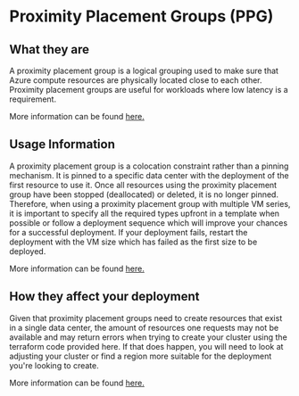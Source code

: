 
# Proximity Placement Groups (PPG)

## What they are

A proximity placement group is a logical grouping used to make sure that Azure compute resources are physically located close to each other. Proximity placement groups are useful for workloads where low latency is a requirement.

More information can be found [here.](https://docs.microsoft.com/en-us/azure/virtual-machines/linux/co-location?ocid=AID754288&wt.mc_id=azfr-c9-dbrown&wt.mc_id=CFID0493#proximity-placement-groups)

## Usage Information

A proximity placement group is a colocation constraint rather than a pinning mechanism. It is pinned to a specific data center with the deployment of the first resource to use it. Once all resources using the proximity placement group have been stopped (deallocated) or deleted, it is no longer pinned. Therefore, when using a proximity placement group with multiple VM series, it is important to specify all the required types upfront in a template when possible or follow a deployment sequence which will improve your chances for a successful deployment. If your deployment fails, restart the deployment with the VM size which has failed as the first size to be deployed.

More information can be found [here.](https://docs.microsoft.com/en-us/azure/virtual-machines/linux/co-location?ocid=AID754288&wt.mc_id=azfr-c9-dbrown&wt.mc_id=CFID0493#using-proximity-placement-groups)

## How they affect your deployment

Given that proximity placement groups need to create resources that exist in a single data center, the amount of resources one requests may not be available and may return errors when trying to create your cluster using the terraform code provided here. If that does happen, you will need to look at adjusting your cluster or find a region more suitable for the deployment you're looking to create.

More information can be found [here.](https://docs.microsoft.com/en-us/azure/virtual-machines/linux/co-location?ocid=AID754288&wt.mc_id=azfr-c9-dbrown&wt.mc_id=CFID0493#what-to-expect-when-using-proximity-placement-groups)

